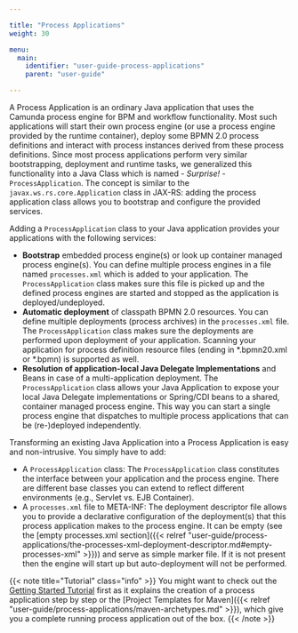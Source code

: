 ```yaml
---

title: "Process Applications"
weight: 30

menu:
  main:
    identifier: "user-guide-process-applications"
    parent: "user-guide"

---
```


A Process Application is an ordinary Java application that uses the Camunda process engine for BPM and workflow functionality. Most such applications will start their own process engine (or use a process engine provided by the runtime container), deploy some BPMN 2.0 process definitions and interact with process instances derived from these process definitions. Since most process applications perform very similar bootstrapping, deployment and runtime tasks, we generalized this functionality into a Java Class which is named - *Surprise!* - `ProcessApplication`. The concept is similar to the `javax.ws.rs.core.Application` class in JAX-RS: adding the process application class allows you to bootstrap and configure the provided services.

Adding a `ProcessApplication` class to your Java application provides your applications with the following services:

* **Bootstrap** embedded process engine(s) or look up container managed process engine(s). You can define multiple process engines in a file named `processes.xml` which is added to your application. The `ProcessApplication` class makes sure this file is picked up and the defined process engines are started and stopped as the application is deployed/undeployed.
* **Automatic deployment** of classpath BPMN 2.0 resources. You can define multiple deployments (process archives) in the `processes.xml` file. The `ProcessApplication` class makes sure the deployments are performed upon deployment of your application. Scanning your application for process definition resource files (ending in *.bpmn20.xml or *.bpmn) is supported as well.
* **Resolution of application-local Java Delegate Implementations** and Beans in case of a multi-application deployment. The `ProcessApplication` class allows your Java Application to expose your local Java Delegate implementations or Spring/CDI beans to a shared, container managed process engine. This way you can start a single process engine that dispatches to multiple process applications that can be (re-)deployed independently.

Transforming an existing Java Application into a Process Application is easy and non-intrusive. You simply have to add:

* A `ProcessApplication` class: The `ProcessApplication` class constitutes the interface between your application and the process engine. There are different base classes you can extend to reflect different environments (e.g., Servlet vs. EJB Container).
* A `processes.xml` file to META-INF: The deployment descriptor file allows you to provide a declarative configuration of the deployment(s) that this process application makes to the process engine. It can be empty (see the [empty processes.xml section]({{< relref "user-guide/process-applications/the-processes-xml-deployment-descriptor.md#empty-processes-xml" >}})) and serve as simple marker file. If it is not present then the engine will start up but auto-deployment will not be performed.

{{< note title="Tutorial" class="info" >}}
  You might want to check out the [Getting Started Tutorial](http://camunda.org/get-started) first as it explains the creation of a process application step by step or the [Project Templates for Maven]({{< relref "user-guide/process-applications/maven-archetypes.md" >}}), which give you a complete running process application out of the box.
{{< /note >}}
